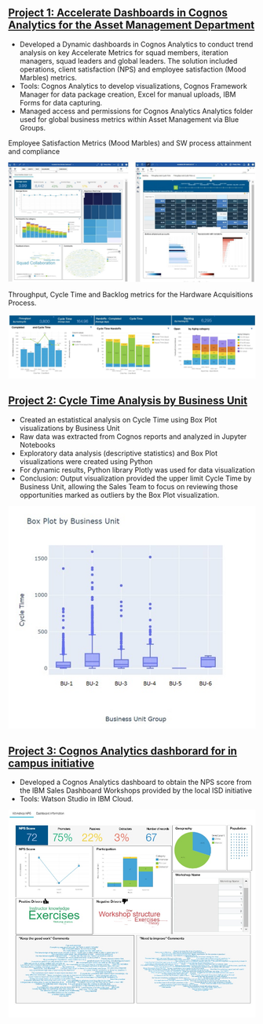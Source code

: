 
## [Project 1: Accelerate Dashboards in Cognos Analytics for the Asset Management Department]()
* Developed a Dynamic dashboards in Cognos Analytics to conduct trend analysis on key Accelerate Metrics for squad members, iteration managers, squad leaders and global leaders. The solution included operations, client satisfaction (NPS) and employee satisfaction (Mood Marbles) metrics.
* Tools: Cognos Analytics to develop visualizations, Cognos Framework Manager for data package creation, Excel for manual uploads, IBM Forms for data capturing.
* Managed access and permissions for Cognos Analytics Analytics folder used for global business metrics within Asset Management via Blue Groups.

Employee Satisfaction Metrics (Mood Marbles) and SW process attainment and compliance

![](images/moodmarblespublic2.jpg)

Throughput, Cycle Time and Backlog metrics for the Hardware Acquisitions Process.

![](images/Hardware%20Process%20Metrics2.jpg)


## [Project 2: Cycle Time Analysis by Business Unit]()
* Created an estatistical analysis on Cycle Time using Box Plot visualizations by Business Unit
* Raw data was extracted from Cognos reports and analyzed in Jupyter Notebooks
* Exploratory data analysis (descriptive statistics) and Box Plot visualizations were created using Python
* For dynamic results, Python library Plotly was used for data visualization
* Conclusion: Output visualization provided the upper limit Cycle Time by Business Unit, allowing the Sales Team to focus on reviewing those opportunities marked as outliers by the Box Plot visualization.

![](images/boxplotPUBLIC.jpg)


## [Project 3: Cognos Analytics dashborard for in campus initiative]()
* Developed a Cognos Analytics dashboard to obtain the NPS score from the  IBM Sales Dashboard Workshops provided by the local ISD initiative
* Tools: Watson Studio in IBM Cloud.

![](images/INITIATIVE%20PUBLIC.jpg)
